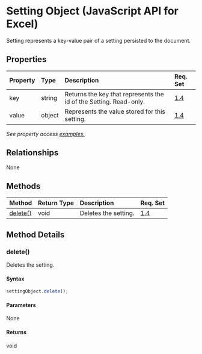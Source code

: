 # Setting Object (JavaScript API for Excel)

Setting represents a key-value pair of a setting persisted to the document.

## Properties

| Property	   | Type	|Description| Req. Set|
|:---------------|:--------|:----------|:----|
|key|string|Returns the key that represents the id of the Setting. Read-only.|[1.4](../requirement-sets/excel-api-requirement-sets.md)|
|value|object|Represents the value stored for this setting.|[1.4](../requirement-sets/excel-api-requirement-sets.md)|

_See property access [examples.](#property-access-examples)_

## Relationships
None


## Methods

| Method		   | Return Type	|Description| Req. Set|
|:---------------|:--------|:----------|:----|
|[delete()](#delete)|void|Deletes the setting.|[1.4](../requirement-sets/excel-api-requirement-sets.md)|

## Method Details


### delete()
Deletes the setting.

#### Syntax
```js
settingObject.delete();
```

#### Parameters
None

#### Returns
void
